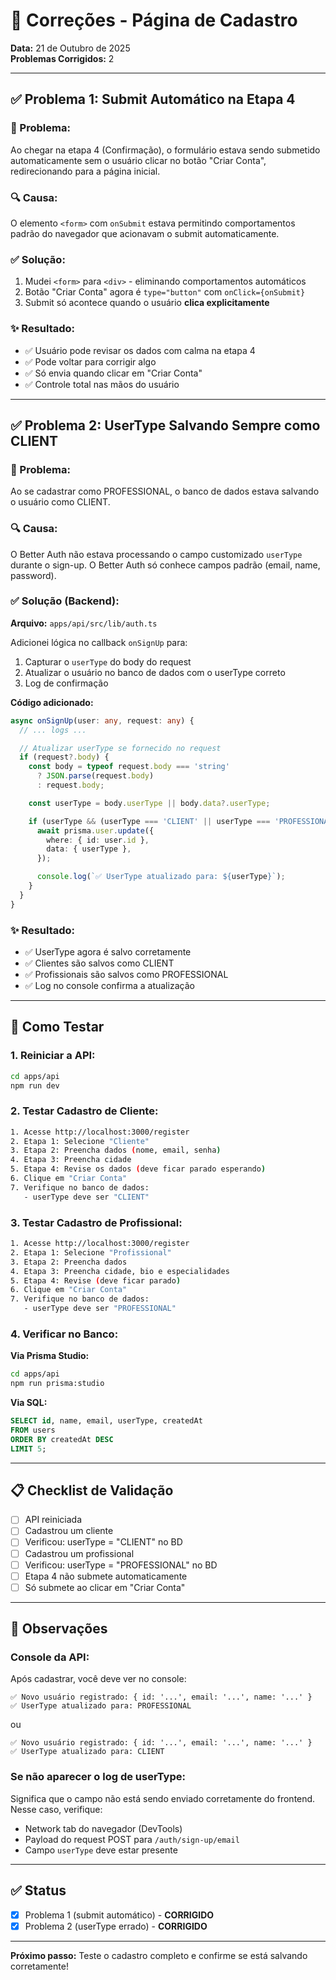 # 🔧 Correções - Página de Cadastro

**Data:** 21 de Outubro de 2025  
**Problemas Corrigidos:** 2

---

## ✅ Problema 1: Submit Automático na Etapa 4

### **🐛 Problema:**

Ao chegar na etapa 4 (Confirmação), o formulário estava sendo submetido automaticamente sem o usuário clicar no botão "Criar Conta", redirecionando para a página inicial.

### **🔍 Causa:**

O elemento `<form>` com `onSubmit` estava permitindo comportamentos padrão do navegador que acionavam o submit automaticamente.

### **✅ Solução:**

1. Mudei `<form>` para `<div>` - eliminando comportamentos automáticos
2. Botão "Criar Conta" agora é `type="button"` com `onClick={onSubmit}`
3. Submit só acontece quando o usuário **clica explicitamente**

### **✨ Resultado:**

- ✅ Usuário pode revisar os dados com calma na etapa 4
- ✅ Pode voltar para corrigir algo
- ✅ Só envia quando clicar em "Criar Conta"
- ✅ Controle total nas mãos do usuário

---

## ✅ Problema 2: UserType Salvando Sempre como CLIENT

### **🐛 Problema:**

Ao se cadastrar como PROFESSIONAL, o banco de dados estava salvando o usuário como CLIENT.

### **🔍 Causa:**

O Better Auth não estava processando o campo customizado `userType` durante o sign-up. O Better Auth só conhece campos padrão (email, name, password).

### **✅ Solução (Backend):**

**Arquivo:** `apps/api/src/lib/auth.ts`

Adicionei lógica no callback `onSignUp` para:

1. Capturar o `userType` do body do request
2. Atualizar o usuário no banco de dados com o userType correto
3. Log de confirmação

**Código adicionado:**

```typescript
async onSignUp(user: any, request: any) {
  // ... logs ...

  // Atualizar userType se fornecido no request
  if (request?.body) {
    const body = typeof request.body === 'string'
      ? JSON.parse(request.body)
      : request.body;

    const userType = body.userType || body.data?.userType;

    if (userType && (userType === 'CLIENT' || userType === 'PROFESSIONAL')) {
      await prisma.user.update({
        where: { id: user.id },
        data: { userType },
      });

      console.log(`✅ UserType atualizado para: ${userType}`);
    }
  }
}
```

### **✨ Resultado:**

- ✅ UserType agora é salvo corretamente
- ✅ Clientes são salvos como CLIENT
- ✅ Profissionais são salvos como PROFESSIONAL
- ✅ Log no console confirma a atualização

---

## 🧪 Como Testar

### **1. Reiniciar a API:**

```bash
cd apps/api
npm run dev
```

### **2. Testar Cadastro de Cliente:**

```bash
1. Acesse http://localhost:3000/register
2. Etapa 1: Selecione "Cliente"
3. Etapa 2: Preencha dados (nome, email, senha)
4. Etapa 3: Preencha cidade
5. Etapa 4: Revise os dados (deve ficar parado esperando)
6. Clique em "Criar Conta"
7. Verifique no banco de dados:
   - userType deve ser "CLIENT"
```

### **3. Testar Cadastro de Profissional:**

```bash
1. Acesse http://localhost:3000/register
2. Etapa 1: Selecione "Profissional"
3. Etapa 2: Preencha dados
4. Etapa 3: Preencha cidade, bio e especialidades
5. Etapa 4: Revise (deve ficar parado)
6. Clique em "Criar Conta"
7. Verifique no banco de dados:
   - userType deve ser "PROFESSIONAL"
```

### **4. Verificar no Banco:**

**Via Prisma Studio:**

```bash
cd apps/api
npm run prisma:studio
```

**Via SQL:**

```sql
SELECT id, name, email, userType, createdAt
FROM users
ORDER BY createdAt DESC
LIMIT 5;
```

---

## 📋 Checklist de Validação

- [ ] API reiniciada
- [ ] Cadastrou um cliente
- [ ] Verificou: userType = "CLIENT" no BD
- [ ] Cadastrou um profissional
- [ ] Verificou: userType = "PROFESSIONAL" no BD
- [ ] Etapa 4 não submete automaticamente
- [ ] Só submete ao clicar em "Criar Conta"

---

## 🎯 Observações

### **Console da API:**

Após cadastrar, você deve ver no console:

```
✅ Novo usuário registrado: { id: '...', email: '...', name: '...' }
✅ UserType atualizado para: PROFESSIONAL
```

ou

```
✅ Novo usuário registrado: { id: '...', email: '...', name: '...' }
✅ UserType atualizado para: CLIENT
```

### **Se não aparecer o log de userType:**

Significa que o campo não está sendo enviado corretamente do frontend. Nesse caso, verifique:

- Network tab do navegador (DevTools)
- Payload do request POST para `/auth/sign-up/email`
- Campo `userType` deve estar presente

---

## ✅ Status

- [x] Problema 1 (submit automático) - **CORRIGIDO**
- [x] Problema 2 (userType errado) - **CORRIGIDO**

---

**Próximo passo:** Teste o cadastro completo e confirme se está salvando corretamente!
